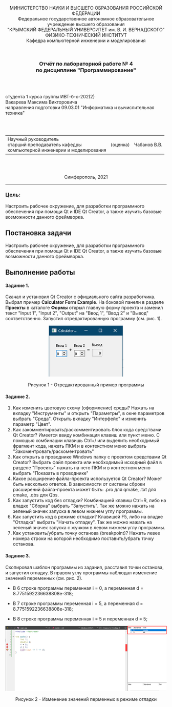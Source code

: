 <p align="center">МИНИСТЕРСТВО НАУКИ  И ВЫСШЕГО ОБРАЗОВАНИЯ РОССИЙСКОЙ ФЕДЕРАЦИИ<br>
Федеральное государственное автономное образовательное учреждение высшего образования<br>
"КРЫМСКИЙ ФЕДЕРАЛЬНЫЙ УНИВЕРСИТЕТ им. В. И. ВЕРНАДСКОГО"<br>
ФИЗИКО-ТЕХНИЧЕСКИЙ ИНСТИТУТ<br>
Кафедра компьютерной инженерии и моделирования</p>
<br>
<h3 align="center">Отчёт по лабораторной работе № 4<br> по дисциплине "Программирование"</h3>

<br><br>

<p>студента 1 курса группы ИВТ-б-о-202(2)<br>
Вакарева Максима Викторовича<br>
направления подготовки 09.03.01 "Информатика и вычислительная техника"</p>

<br><br>
<table>
<tr><td>Научный руководитель<br> старший преподаватель кафедры<br> компьютерной инженерии и моделирования</td>
<td>(оценка)</td>
<td>Чабанов В.В.</td>
</tr>
</table>
<br><br>

<p align="center">Симферополь, 2021</p>
<hr>


### Цель:

Настроить рабочее окружение, для разработки программного обеспечения при помощи Qt и IDE Qt Creator, а также изучить базовые возможности данного фреймворка.

## Постановка задачи

Настроить рабочее окружение, для разработки программного обеспечения при помощи Qt и IDE Qt Creator, а также изучить базовые возможности данного фреймворка.

## Выполнение работы

#### Задание 1.

Скачал и установил Qt Creator с официального сайта разработчика. Выбрал пример **Calculator Form Example**. На боковой панели в разделе **Проекты** в каталоге **Формы** открыл главную форму проекта и заменил текст "Input 1", "Input 2", "Output" на "Ввод 1", "Ввод 2" и "Вывод" соответственно. Запустил отредактированную программу (см. рис. 1).

<p align="center">

<img  src="./images/Screenshot_1.png">

</p>

<p align="center"> Рисунок 1 - Отредактированный пример программы </p>

#### Задание 2.

1. Как изменить цветовую схему (оформление) среды?
Нажать на вкладку "Инструменты" и открыть "Параметры", в окне параметров выбрать "Среда". Открыть вкладку "Интерфейс" и изменить параметр "Цвет".
2. Как закомментировать/раскомментировать блок кода средствами Qt Creator? Имеется ввиду комбинация клавиш или пункт меню.
С помощью комбинации клавишь Ctrl+/ или выделить необходимый фрагмент кода, нажать ПКМ и в контекстном меню выбрать "Закоментровать/раскоментровать"
3. Как открыть в проводнике Windows папку с проектом средствами Qt Creator?
Выбрать файл проекта или необходимый исходный файл в разделе "Проекты" нажать на него ПКМ и в контестном меню выбрать "Показать в проводнике"
4. Какое расширение файла-проекта используется Qt Creator? Может быть несколько ответов.
В зависимости от системы сброки расширений файла-проекта может быть: .pro для qmake, .txt для cmake, .qbs для Qbs.
5. Как запустить код без отладки?
Комбинацией клавиш Ctrl+R, либо на владке "Сборка" выбрать "Запустить". Так же можно нажать на зеленый значек запуска в левом нижнем углу программы.
6. Как запустить код в режиме отладки?
Клавишей F5, либо на владке "Отладка" выбрать "Начать отладку". Так же можно нажать на зеленый значек запуска с жучком в левом нижнем углу программы.
7. Как установить/убрать точку останова (breakpoint)?
Нажать левее номера строки на которой необходимо поставить/убрать точку останова.

#### Задание 3.

Скопировал шаблон программы из задания, расставил точки останова, и запустил отладку. В правом углу программы наблюдал изменение значений переменных (см. рис. 2).

- В 6 строке программы переменная i = 0, а переменная d = 8.7751592236638808e-318;

- В 7 строке программы переменная i = 5, а переменная d = 8.7751592236638808e-318;

- В 8 строке программы переменная i = 5 и переменная d = 5;

<p align="center">

<img  src="./images/Screenshot_2.png">

</p>

<p align="center"> Рисунок 2 - Изменение значений перменных в режиме отладки </p>

  